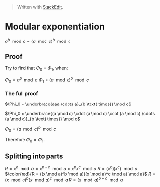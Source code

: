> Written with [StackEdit](https://stackedit.io/).

# Modular exponentiation

$a^b \mod c = (a \mod c)^b \mod c$

## Proof

Try to find that $\Phi_0 = \Phi_1$, when:

$\Phi_0 = a^b \mod c$
$\Phi_1 = (a \mod c)^b \mod c$

### The full proof

$\Phi_0 = \underbrace{aaa \cdots a}_{b \text{ times}} \mod c$

$\Phi_0 = \underbrace{(a \mod c) \cdot (a \mod c) \cdot (a \mod c) \cdots (a \mod c)}_{b \text{ times}} \mod c$

$\Phi_0 = (a \mod c)^b \mod c$

Therefore $\Phi_0 = \Phi_1$.

## Splitting into parts

$R = x^e \mod a = x^{b+c} \mod a = x^bx^c \mod a$
$R = (x^b)(x^c) \mod a$
$\color{red}{R = ((x \mod a)^b \mod a)((x \mod a)^c \mod a) \mod a}$
$R = (x \mod a)^b(x \mod a)^c \mod a$
$R = (x \mod a)^{b+c} \mod a$
